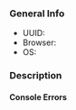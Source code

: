 [//]: # (Before logging this issue, please contact site administrators from "Report a Bug" in the Slay website's Help menu. If a GitHub issue is needed, staff will let you know and will most likely log one on your behalf. It is recommended that you don't create a new issue unless advised to.)

[//]: # (Bugs in the mobile apps can be reported via Menu > About > Support.)

[//]: # (If you have a feature request, use "Help > Request a Feature", not GitHub.)

[//]: # (For more guidelines see https://github.com/donPabloNow/slay/issues/2760)

[//]: # (Fill out relevant information - UUID is found from the Slay website at User Icon > Settings > API)
### General Info
  * UUID:
  * Browser:
  * OS:

### Description
[//]: # (Describe bug in detail here. Include screenshots if helpful.)

#### Console Errors
[//]: # (Include any JavaScript console errors here.)
